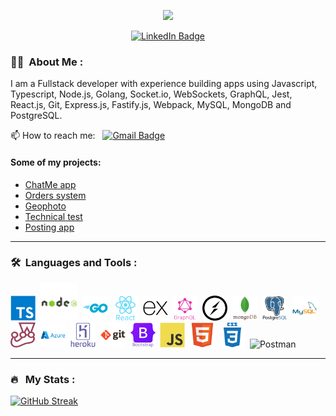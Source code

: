 <p align="center"><img src="https://media.giphy.com/media/M9gbBd9nbDrOTu1Mqx/giphy.gif" width="100"/></p>
<p align="center">
<a href="https://www.linkedin.com/in/cuartas"><img src="https://img.shields.io/badge/LinkedIn-blue?style=for-the-badge&logo=linkedin&logoColor=white" alt="LinkedIn Badge"></a>
</p>

### :woman_technologist: &nbsp;About Me :

 I am a Fullstack developer with experience building apps using Javascript, Typescript, Node.js, Golang, Socket.io, WebSockets, GraphQL, Jest, React.js, Git, Express.js, Fastify.js, Webpack, MySQL, MongoDB and PostgreSQL.

📫 How to reach me: &nbsp; [![Gmail Badge](https://img.shields.io/badge/-cuartasmarin734@gmail.com-white?style=flat&logo=Gmail&logoColor=red)](https://www.linkedin.com/in/cuartas)

#### Some of my projects: 
-  [ChatMe app](https://chatme-ale31jo.netlify.app/)
-  [Orders system](https://scribehow.com/shared/Orders_system_workflow__Td0s5iSpQ1aXz3rv7u5X3A)
-  [Geophoto](https://geophoto.netlify.app/)
-  [Technical test](https://github.com/Alejandrocuartas/chiper-front)
-  [Posting app](https://readingme-alejo.netlify.app/)

---

### 🛠 &nbsp;Languages and Tools :

<p>
<img src="https://github.com/devicons/devicon/blob/master/icons/typescript/typescript-plain.svg" title="Typescript" alt="Typescript" width="40" height="40"/>&nbsp;
<img src="https://github.com/devicons/devicon/blob/master/icons/nodejs/nodejs-original-wordmark.svg" title="NodeJS" alt="NodeJS" width="60" height="60"/>&nbsp;
 <img src="https://github.com/devicons/devicon/blob/master/icons/go/go-original-wordmark.svg" title="Golang" alt="Golang" width="40" height="40"/>&nbsp;
<img src="https://github.com/devicons/devicon/blob/master/icons/react/react-original-wordmark.svg" title="React" alt="React" width="40" height="40"/>&nbsp;
<img src="https://github.com/devicons/devicon/blob/master/icons/express/express-original.svg" title="Express" alt="Express" width="40" height="40"/>&nbsp;
<img src="https://github.com/devicons/devicon/blob/master/icons/graphql/graphql-plain-wordmark.svg" title="GraphQL" alt="GraphQL" width="40" height="40"/>&nbsp;
<img src="https://github.com/devicons/devicon/blob/master/icons/socketio/socketio-original.svg" title="Socket.io" alt="Socket.io" width="40" height="40"/>&nbsp;
<img src="https://github.com/devicons/devicon/blob/master/icons/mongodb/mongodb-original-wordmark.svg" title="MongoDB"  alt="MongoDB" width="40" height="40"/>&nbsp;
<img src="https://github.com/devicons/devicon/blob/master/icons/postgresql/postgresql-original-wordmark.svg" title="PostgreSQL"  alt="PosgreSQL" width="40" height="40"/>&nbsp;
<img src="https://github.com/devicons/devicon/blob/master/icons/mysql/mysql-original-wordmark.svg" title="MySQL"  alt="MySQL" width="40" height="40"/>&nbsp;
 <img src="https://github.com/devicons/devicon/blob/master/icons/jest/jest-plain.svg" title="Jest" alt="Jest" width="40" height="40"/>&nbsp;
 <img src="https://github.com/devicons/devicon/blob/master/icons/azure/azure-original-wordmark.svg" title="Azure" alt="Azure" width="40" height="40"/>&nbsp;
 <img src="https://github.com/devicons/devicon/blob/master/icons/heroku/heroku-original-wordmark.svg" title="Heroku" alt="Heroku" width="40" height="40"/>&nbsp;
<img src="https://github.com/devicons/devicon/blob/master/icons/git/git-original-wordmark.svg" title="Git" **alt="Git" width="40" height="40"/>&nbsp;
 <img src="https://github.com/devicons/devicon/blob/master/icons/bootstrap/bootstrap-original-wordmark.svg" title="Bootstrap" **alt="Bootstrap" width="40" height="40"/>&nbsp;
<img src="https://github.com/devicons/devicon/blob/master/icons/javascript/javascript-original.svg" title="JavaScript" alt="JavaScript" width="40" height="40"/>&nbsp;
<img src="https://github.com/devicons/devicon/blob/master/icons/html5/html5-original.svg" title="HTML5" alt="HTML" width="40" height="40"/>&nbsp;
<img src="https://github.com/devicons/devicon/blob/master/icons/css3/css3-plain-wordmark.svg"  title="CSS3" alt="CSS" width="40" height="40"/>&nbsp;
<!--<img src="https://github.com/devicons/devicon/blob/master/icons/webpack/webpack-original-wordmark.svg"  title="Webpack" alt="Webpack" width="40" height="40"/>&nbsp;-->
<img src="https://www.vectorlogo.zone/logos/getpostman/getpostman-icon.svg" title="Postman"  alt="Postman" width="40" height="40"/>&nbsp;
</p>

---

### 🔥 &nbsp; My Stats :
[![GitHub Streak](http://github-readme-streak-stats.herokuapp.com?user=Alejandrocuartas&theme=dark&background=000000&mode=weekly)](https://git.io/streak-stats)

<!--[![Top Langs](https://github-readme-stats.vercel.app/api/top-langs/?username=Alejandrocuartas&layout=compact&theme=vision-friendly-dark)](https://github.com/anuraghazra/github-readme-stats)-->

<!-- BLOG-POST-LIST:END -->
